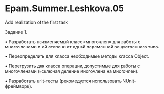 # Epam.Summer.Leshkova.05
Add realization of the first task

Задание 1.

•	Разработать неизменяемый класс «многочлен» для работы с многочленами n-ой степени от одной переменной вещественного типа.

•	Переопределить для класса необходимые методы класса Object.

•	Перегрузить для класса операции, допустимые для работы с многочленами (исключая деление многочлена на многочлен).

•	Разработать unit-тесты (рекомедуется использовать NUnit-фреймворк).

